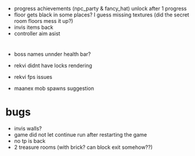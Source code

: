 * progress achievements (npc_party & fancy_hat) unlock after 1 progress
* floor gets black in some places? I guess missing textures (did the secret room floors mess it up?)
* invis items back
* controller aim asist

#

* boss names unnder health bar?
* rekvi didnt have locks rendering
* rekvi fps issues

* maanex mob spawns suggestion

# bugs
* invis walls?
* game did not let continue run after restarting the game
* no tp is back
* 2 treasure rooms (with brick? can block exit somehow??)
